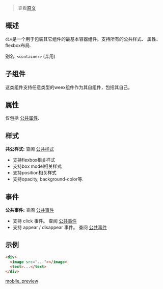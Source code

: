 > 查看[原文](http://alibaba.github.io/weex/doc/components/div.html)

## 概述

`div`是一个用于包装其它组件的最基本容器组件。支持所有的公共样式、 属性、 flexbox布局.

别名: `<container>` (弃用)

## 子组件

这类组件支持任意类型的weex组件作为其自组件，包括其自己。

## 属性

仅包括 [公共属性](http://alibaba.github.io/weex/doc/references/common-attrs.html).

## 样式

**共公样式:** 查阅 [公共样式](http://alibaba.github.io/weex/doc/references/common-attrs.html)

* 支持flexbox相关样式
* 支持box model相关样式
* 支持position相关样式
* 支持opacity, background-color等.

## 事件

**公共事件:** 查阅 [公共事件](http://alibaba.github.io/weex/doc/references/common-event.html)

* 支持 click 事件。 查阅 [公共事件](http://alibaba.github.io/weex/doc/references/common-event.html)
* 支持 appear / disappear 事件。 查阅 [公共事件](http://alibaba.github.io/weex/doc/references/common-event.html)

## 示例

```html
<div>
  <image src="..."></image>
  <text>...</text>
</div>
```    

[mobile_preview](http://gtms04.alicdn.com/tps/i4/TB1ehtqMFXXXXcOXXXX1odaOXXX-370-664.gif)
